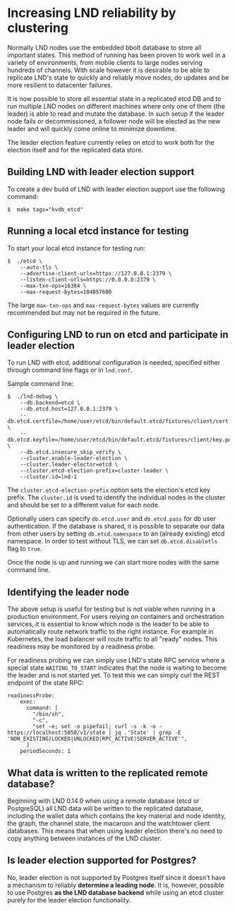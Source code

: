 # Increasing LND reliability by clustering

Normally LND nodes use the embedded bbolt database to store all important states.
This method of running has been proven to work well in a variety of environments,
from mobile clients to large nodes serving hundreds of channels. With scale however
it is desirable to be able to replicate LND's state to quickly and reliably move nodes,
do updates and be more resilient to datacenter failures.

It is now possible to store all essential state in a replicated etcd DB and to
run multiple LND nodes on different machines where only one of them (the leader) 
is able to read and mutate the database. In such setup if the leader node fails
or decommissioned, a follower node will be elected as the new leader and will
quickly come online to minimize downtime.

The leader election feature currently relies on etcd to work both for the election
itself and for the replicated data store.

## Building LND with leader election support

To create a dev build of LND with leader election support use the following command:

```shell
$  make tags="kvdb_etcd"
```

## Running a local etcd instance for testing

To start your local etcd instance for testing run:

```shell
$  ./etcd \
    --auto-tls \
    --advertise-client-urls=https://127.0.0.1:2379 \
    --listen-client-urls=https://0.0.0.0:2379 \
    --max-txn-ops=16384 \
    --max-request-bytes=104857600
```

The large `max-txn-ops` and `max-request-bytes` values are currently recommended
but may not be required in the future.

## Configuring LND to run on etcd and participate in leader election

To run LND with etcd, additional configuration is needed, specified either
through command line flags or in `lnd.conf`.

Sample command line:

```shell
$  ./lnd-debug \
    --db.backend=etcd \
    --db.etcd.host=127.0.0.1:2379 \
    --db.etcd.certfile=/home/user/etcd/bin/default.etcd/fixtures/client/cert.pem \
    --db.etcd.keyfile=/home/user/etcd/bin/default.etcd/fixtures/client/key.pem \
    --db.etcd.insecure_skip_verify \
    --cluster.enable-leader-election \
    --cluster.leader-elector=etcd \
    --cluster.etcd-election-prefix=cluster-leader \
    --cluster.id=lnd-1
```
The `cluster.etcd-election-prefix` option sets the election's etcd key prefix. 
The `cluster.id` is used to identify the individual nodes in the cluster
and should be set to a different value for each node.

Optionally users can specify `db.etcd.user` and `db.etcd.pass` for db user
authentication. If the database is shared, it is possible to separate our data
from other users by setting `db.etcd.namespace` to an (already existing) etcd
namespace. In order to test without TLS, we can set `db.etcd.disabletls`
flag to `true`.

Once the node is up and running we can start more nodes with the same command line.

## Identifying the leader node

The above setup is useful for testing but is not viable when running in a production
environment. For users relying on containers and orchestration services, it is
essential to know which node is the leader to be able to automatically route
network traffic to the right instance. For example in Kubernetes, the load balancer
will route traffic to all "ready" nodes. This readiness may be monitored by a
readiness probe.

For readiness probing we can simply use LND's state RPC service where a special state
`WAITING_TO_START` indicates that the node is waiting to become the leader and is
not started yet. To test this we can simply curl the REST endpoint of the state RPC:

```
readinessProbe:
    exec:
      command: [
        "/bin/sh",
        "-c",
        "set -e; set -o pipefail; curl -s -k -o - https://localhost:5050/v1/state | jq .'State' | grep -E 'NON_EXISTING|LOCKED|UNLOCKED|RPC_ACTIVE|SERVER_ACTIVE'",
      ]
    periodSeconds: 1
```

## What data is written to the replicated remote database? 

Beginning with LND 0.14.0 when using a remote database (etcd or PostgreSQL) all
LND data will be written to the replicated database, including the wallet data
which contains the key material and node identity, the graph, the channel state,
the macaroon and the watchtower client databases. This means that when using
leader election there's no need to copy anything between instances of the LND
cluster.

## Is leader election supported for Postgres?

No, leader election is not supported by Postgres itself since it doesn't have a
mechanism to reliably **determine a leading node**. It is, however, possible to
use Postgres **as the LND database backend** while using an etcd cluster purely
for the leader election functionality. 
